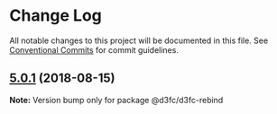 # Change Log

All notable changes to this project will be documented in this file.
See [Conventional Commits](https://conventionalcommits.org) for commit guidelines.

<a name="5.0.1"></a>
## [5.0.1](https://github.com/d3fc/d3fc-rebind/compare/@d3fc/d3fc-rebind@5.0.0...@d3fc/d3fc-rebind@5.0.1) (2018-08-15)




**Note:** Version bump only for package @d3fc/d3fc-rebind
